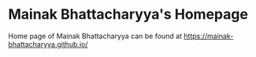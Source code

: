# Mainak Bhattacharyya's Homepage
Home page of Mainak Bhattacharyya can be found at https://mainak-bhattacharyya.github.io/
